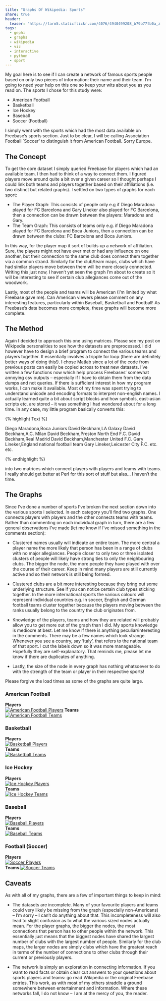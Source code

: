 ```yaml
---
title: "Graphs Of Wikipedia: Sports"
share: true
header:
  teaser: "https://farm5.staticflickr.com/4076/4940499208_b79b77fb0a_z.jpg"
tags:
  - gephi
  - graphs
  - wikipedia
  - viz
  - interactive
  - python
  - sport
---
```



My goal here is to see if I can create a network of famous sports people based on only two pieces of information: their name and their team. I’m going to need your help on this one so keep your wits about you as you read on. The sports I chose for this study were:

* American Football
* Basketball
* Ice Hockey
* Baseball
* Soccer (Football)

I simply went with the sports which had the most data available on Freebase‘s sports section. Just to be clear, I will be calling Association Football `Soccer' to distinguish it from American Football. Sorry Europe.

## The Concept 

To get the core dataset I simply queried Freebase for players which had an available team. I then had to think of a way to connect them. I figured players move around quite a bit over a given career so I thought perhaps I could link both teams and players together based on their affiliations (i.e. two distinct but related graphs). I settled on two types of graphs for each sport:

* The Player Graph: This consists of people only e.g if Diego Maradona played for FC Barcelona and Gary Lineker also played for FC Barcelona, then a connection can be drawn between the players: Maradona and Gary.
* The Team Graph: This consists of teams only e.g. if Diego Maradona played for FC Barcelona and Boca Juniors, then a connection can be drawn between the clubs:  FC Barcelona and Boca Juniors.

In this way, for the player map it sort of builds up a network of affiliation. Sure, the players might not have ever met or had any influence on one another, but their connection to the same club does connect them together via a common strand. Similarly for the club/team maps, clubs which have had similar players move between them will be more closely connected. Writing this just now, I haven’t yet seen the graph I’m about to create so it will be interesting to see if certain club allegiances come out of the woodwork.

Lastly, most of the people and teams will be American (I’m limited by what Freebase gave me). Can American viewers please comment on any interesting features, particularly within Baseball, Basketball and Football! As Freebase’s data becomes more complete, these graphs will become more complete.

## The Method

Again I decided to approach this one using matrices. Please see my post on Wikipedia personalities to see how the datasets are preprocessed. I did however have to design a brief program to connect the various teams and players together. It essentially involves a tripple for loop (there are definitely better ways of doing this!). I chose Matlab since a lot of the code from previous posts can easily be copied across to treat new datasets. I’ve written a few functions now which help process Freebases’ somewhat annoying csv outputs – especially if I have to obtain them from the data dumps and not queries. If there is sufficient interest in how my program works, I can make it available. Most of my time was spent trying to understand unicode and encoding formats to interpret non-english names. I actually learned quite a bit about script blocks and how symbols, east-asian scripts etc. are stored – it was something I had wondered about for a long time. In any case, my little program basically converts this:

{% highlight Text %}

Diego Maradona,Boca Juniors
David Beckham,LA Galaxy
David Beckham,A.C. Milan
David Beckham,Preston North End F.C.
David Beckham,Real Madrid
David Beckham,Manchester United F.C.
Gary Lineker,England national football team
Gary Lineker,Leicester City F.C.
etc. etc.

{% endhighlight %}

into two matrices which connect players with players and teams with teams. I really should get better at Perl for this sort of stuff but alas… I haven’t the time.

## The Graphs

Since I’ve done a number of sports I’ve broken the next section down into the various sports I selected. In each category you’ll find two graphs. One connects players with players and the other connects teams with teams. Rather than commenting on each individual graph in turn, there are a few general observations I’ve made (let me know if I’ve missed something in the comments section):

* Clustered names usually will indicate an entire team. The more central a player name the more likely that person has been in a range of clubs with no major allegiances. People closer to only two or three isolated clusters of people will likely have strong ties to only the neighbouring clubs. The bigger the node, the more people they have played with over the course of their career. Keep in mind many players are still currently active and so their network is still being formed.

* Clustered clubs are a bit more interesting because they bring out some underlying structure. See if you can notice certain club types sticking together. In the more international sports the various colours will represent individual countries e.g. in soccer, English and German football teams cluster together because the players moving between the ranks usually belong to the country the club originates from.

* Knowledge of the players, teams and how they are related will probably allow you to get more out of the graph than I did. My sports knowledge is mediocre at best. Let me know if there is anything peculiar/interesting in the comments.
There may be a few names which look strange. Whenever you see a country, say ‘Italy’, that refers to the national team of that sport. I cut the labels down so it was more manageable. Hopefully they are self-explanatory. That reminds me, please let me know if there are duplicates of anything.

* Lastly, the size of the node in every graph has nothing whatsoever to do with the strength of the team or player in their respective sports! 

Please forgive the load times as some of the graphs are quite large.

### American Football
**Players**
<br/>
[![American Football Players](/assets/wikipedia/americanfootball_players.png)](/assets/wikipedia/americanfootball_players.png)
**Teams**
<br/>
[![American Football Teams](/assets/wikipedia/americanfootball_teams.png)](/assets/wikipedia/americanfootball_teams.png)
<br/>

### Basketball
**Players**
<br/>
[![Basketball Players](/assets/wikipedia/basketball_players.png)](/assets/wikipedia/basketball_players.png)
<br/>
**Teams**
<br/>
[![Basketball Teams](/assets/wikipedia/basketball_teams.png)](/assets/wikipedia/basketball_teams.png)
<br/>

### Ice Hockey
**Players**
<br/>
[![Ice Hockey Players](/assets/wikipedia/icehockey_players.png)](/assets/wikipedia/icehockey_players.png)
<br/>
**Teams**
<br/>
[![Ice Hockey Teams](/assets/wikipedia/icehockey_teams.png)](/assets/wikipedia/icehockey_teams.png)
<br/>

### Baseball
**Players**
<br/>
[![Baseball Players](/assets/wikipedia/baseball_players.png)](/assets/wikipedia/baseball_players.png)
<br/>
**Teams**
<br/>
[![Baseball Teams](/assets/wikipedia/baseball_teams.png)](/assets/wikipedia/baseball_teams.png)
<br/>

### Football (Soccer)
**Players**
<br/>
[![Soccer Players](/assets/wikipedia/soccer_players.png)](/assets/wikipedia/soccer_players.png)
<br/>
**Teams**
[![Soccer Teams](/assets/wikipedia/soccer_teams.png)](/assets/wikipedia/soccer_teams.png)
<br/>

## Caveats

As with all of my graphs, there are a few of important things to keep in mind:

* The datasets are incomplete. Many of your favourite players and teams could very likely be missing from the graph (especially non-Americans) – I’m sorry – I can’t do anything about that. This incompleteness will also lead to slight confusion as to what the various sized nodes actually mean. For the player graphs, the bigger the nodes, the most connections that person has to other people within the network. This essentially just means that the biggest nodes have shared the largest number of clubs with the largest number of people. Similarly for the club maps, the larger nodes are simply clubs which have the greatest reach in terms of the number of connections to other clubs through their current or previously players.

* The network is simply an exploration in connecting information. If you want to read facts or obtain clear cut answers to your questions about sports players and teams: go read Wikipedia or the original Freebase entries. This work, as with most of my others straddle a ground somewhere between entertainment and information. Where these networks fall, I do not know – I am at the mercy of you, the reader.
